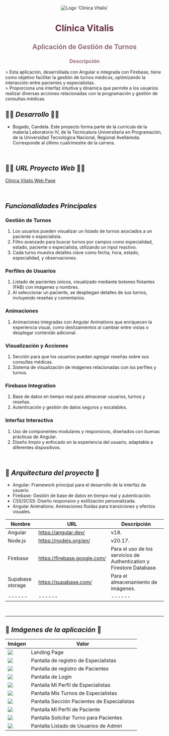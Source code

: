 <div style="display: flex; justify-content: center;">
  <img src="/src/assets/isologo-horizontal.png" alt="Logo 'Clínica Vitalis'" title="Clínica Vitalis">
</div>
<h1 style="text-align: center; color:#67303f;">Clínica Vitalis</h1>

<h2 style="text-align: center; color:#67303fb3;">Aplicación de Gestión de Turnos</h2>

<h3 style="text-align: center; color:#67303fb3;"> Descripción </h3>
> Esta aplicación, desarrollada con Angular e integrada con Firebase, tiene como objetivo facilitar la gestión de turnos médicos, optimizando la interacción entre pacientes y especialistas. <br>
> Proporciona una interfaz intuitiva y dinámica que permite a los usuarios realizar diversas acciones relacionadas con la programación y gestión de consultas médicas.

<br>

## 👩‍💻 _Desarrollo_ 👩‍💻

- Bogado, Candela.
Este proyecto forma parte de la currícula de la materia Laboratorio IV, de la Tecnicatura Universitaria en Programación, de la Universidad Tecnológica Nacional, Regional Avellaneda.
Corresponde al último cuatrimestre de la carrera. 

<br>

## 👩‍💻 _URL Proyecto Web_ 👩‍💻

[Clínica Vitalis Web Page](https://nueva-clinica-vitalis.web.app/)

<br>

## _Funcionalidades Principales_
### Gestión de Turnos
1. Los usuarios pueden visualizar un listado de turnos asociados a un paciente o especialista.
2. Filtro avanzado para buscar turnos por campos como especialidad, estado, paciente o especialista, utilizando un input reactivo.
3. Cada turno muestra detalles clave como fecha, hora, estado, especialidad, y observaciones.

### Perfiles de Usuarios
1. Listado de pacientes únicos, visualizado mediante botones flotantes (FAB) con imágenes y nombres.
2. Al seleccionar un paciente, se despliegan detalles de sus turnos, incluyendo reseñas y comentarios.

### Animaciones
1. Animaciones integradas con Angular Animations que enriquecen la experiencia visual, como deslizamientos al cambiar entre vistas o desplegar contenido adicional.

### Visualización y Acciones
1. Sección para que los usuarios puedan agregar reseñas sobre sus consultas médicas.
2. Sistema de visualización de imágenes relacionadas con los perfiles y turnos.

### Firebase Integration
1. Base de datos en tiempo real para almacenar usuarios, turnos y reseñas.
2. Autenticación y gestión de datos seguros y escalables.

### Interfaz Interactiva
1. Uso de componentes modulares y responsivos, diseñados con buenas prácticas de Angular.
2. Diseño limpio y enfocado en la experiencia del usuario, adaptable a diferentes dispositivos.

<br>

## 📲 _Arquitectura del proyecto_ 📲

- Angular: Framework principal para el desarrollo de la interfaz de usuario.
- Firebase: Gestión de base de datos en tiempo real y autenticación.
- CSS/SCSS: Diseño responsivo y estilización personalizada.
- Angular Animations: Animaciones fluidas para transiciones y efectos visuales.

| Nombre | URL | Descripción |
| ------ | ------ | ------ |
| Angular | https://angular.dev/ | v18. |
| Node.js | https://nodejs.org/en/ | v20.17.|
| Firebase | https://firebase.google.com/ | Para el uso de los servicios de Authentication y Firestore Database. |
| Supabase storage | https://supabase.com/ | Para el almacenamiento de imágenes. |
| ------ | ------ | ------ |

<br>

----------------------------------------------------------------------------------------------------------------------------------------------------

## 📸 _Imágenes de la aplicación_ 📸
| Imágen | Valor | 
| ------ | ------ | 
| <img src="src\assets\Pantallas\01-Landing Page.png"> | Landing Page | 
| <img src="src\assets\Pantallas\02-Registro Especialistas.png">  | Pantalla de registro de Especialistas | 
| <img src="src\assets\Pantallas\03-Registro Pacientes.png">  | Pantalla de registro de Pacientes | 
| <img src="src\assets\Pantallas\04-Login.png">  | Pantalla de Login | 
| <img src="src\assets\Pantallas\05-Mi Perfil - Especialista.png">  | Pantalla Mi Perfil de Especialistas | 
| <img src="src\assets\Pantallas\06-Mis Turnos - Especialista.png">  | Pantalla Mis Turnos de Especialistas | 
| <img src="src\assets\Pantallas\07-Sección Pacientes Especialista.png">  | Pantalla Sección Pacientes de Especialistas | 
| <img src="src\assets\Pantallas\08-Mi Perfil - Paciente.png">  | Pantalla Mi Perfil de Paciente | 
| <img src="src\assets\Pantallas\08-Solicitar Turno - Paciente.png">  | Pantalla Solicitar Turno para Pacientes | 
| <img src="src\assets\Pantallas\09-Usuarios-Admin.png">  | Pantalla Listado de Usuarios de Admin | 